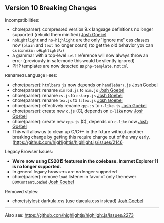 ## Version 10 Breaking Changes

Incompatibilities:

- chore(parser): compressed version 9.x language definitions no longer supported (rebuild them minified) [Josh Goebel][]
- `nohightlight` and `no-highlight` are the only "ignore me" css classes now (`plain` and `text` no longer count)
  (to get the old behavior you can customize `noHighlightRe`)
- a grammar with a top-level `self` reference will now always throw an error
  (previously in safe mode this would be silently ignored)
- PHP templates are now detected as `php-template`, not `xml`

Renamed Language Files:

- chore(parser): `htmlbars.js` now depends on `handlebars.js` [Josh Goebel][]
- chore(parser): rename `nimrod.js` to `nim.js` [Josh Goebel][]
- chore(parser): rename `cs.js` to `csharp.js` [Josh Goebel][]
- chore(parser): rename `tex.js` to `latex.js` [Josh Goebel][]
- chore(parser): effectively rename `cpp.js` to `c-like.js` [Josh Goebel][]
- chore(parser): create new `c.js` (C), depends on `c-like` now [Josh Goebel][]
- chore(parser): create new `cpp.js` (C), depends on `c-like` now [Josh Goebel][]
- This will allow us to clean up C/C++ in the future without another breaking change
  by getting this require change out of the way early.
  (https://github.com/highlightjs/highlight.js/issues/2146)

Legacy Browser Issues:

- **We're now using ES2015 features in the codebase.  Internet Explorer 11 is no longer supported.**
- In general legacy browsers are no longer supported.
- chore(parser): remove `load` listener in favor of only the newer `DOMContentLoaded` [Josh Goebel][]

Removed styles:

- chore(styles): darkula.css (use darcula.css instead) [Josh Goebel][]

[Josh Goebel]: https://github.com/joshgoebel

---

Also see:
https://github.com/highlightjs/highlight.js/issues/2273

